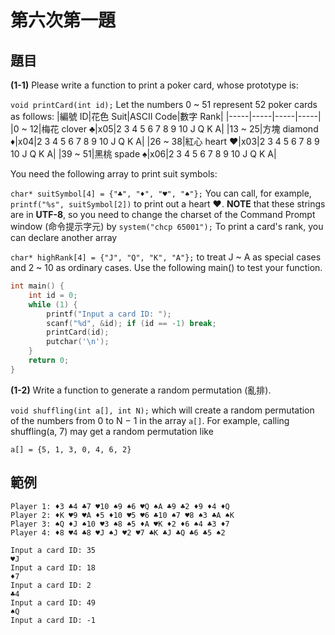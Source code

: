 # 第六次第一題
## 題目
**(1-1)** Please write a function to print a poker card, whose prototype is:

`void printCard(int id);`
Let the numbers 0 ~ 51 represent 52 poker cards as follows:
|編號 ID|花色 Suit|ASCII Code|數字 Rank|
|-----|-----|-----|-----|
|0 ~ 12|梅花 clover ♣|x05|2 3 4 5 6 7 8 9 10 J Q K A|
|13 ~ 25|方塊 diamond ♦|x04|2 3 4 5 6 7 8 9 10 J Q K A|
|26 ~ 38|紅心 heart ♥|x03|2 3 4 5 6 7 8 9 10 J Q K A|
|39 ~ 51|黑桃 spade ♠|x06|2 3 4 5 6 7 8 9 10 J Q K A|

You need the following array to print suit symbols:

`char* suitSymbol[4] = {"♣", "♦", "♥", "♠"};`
You can call, for example, `printf("%s", suitSymbol[2])` to print out a heart ♥.
**NOTE** that these strings are in **UTF-8**, so you need to change the charset of the Command Prompt window (命令提示字元) by
`system("chcp 65001");`
To print a card's rank, you can declare another array

`char* highRank[4] = {"J", "Q", "K", "A"};`
to treat J ~ A as special cases and 2 ~ 10 as ordinary cases.
Use the following main() to test your function.
```cpp
int main() {
    int id = 0;
    while (1) {
        printf("Input a card ID: ");
        scanf("%d", &id); if (id == -1) break;
        printCard(id);
        putchar('\n');
    }
    return 0;
}
```
**(1-2)** Write a function to generate a random permutation (亂排).

`void shuffling(int a[], int N);`
which will create a random permutation of the numbers from 0 to N − 1 in the array `a[]`.
For example, calling shuffling(a, 7) may get a random permutation like

`a[] = {5, 1, 3, 0, 4, 6, 2}`
## 範例
```
Player 1: ♦3 ♣4 ♣7 ♥10 ♠9 ♠6 ♥Q ♠A ♣9 ♣2 ♦9 ♦4 ♦Q 
Player 2: ♦K ♥9 ♥A ♦5 ♦10 ♥5 ♥6 ♣10 ♠7 ♥8 ♠3 ♣A ♠K 
Player 3: ♠Q ♦J ♠10 ♥3 ♠8 ♠5 ♦A ♥K ♦2 ♦6 ♠4 ♣3 ♦7 
Player 4: ♦8 ♥4 ♣8 ♥J ♠J ♥2 ♥7 ♣K ♣J ♣Q ♣6 ♣5 ♠2 

Input a card ID: 35
♥J
Input a card ID: 18
♦7
Input a card ID: 2
♣4
Input a card ID: 49
♠Q
Input a card ID: -1
```
